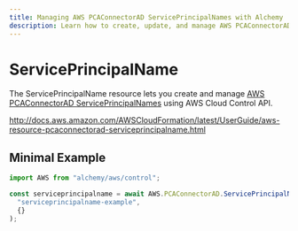 ```yaml
---
title: Managing AWS PCAConnectorAD ServicePrincipalNames with Alchemy
description: Learn how to create, update, and manage AWS PCAConnectorAD ServicePrincipalNames using Alchemy Cloud Control.
---
```


# ServicePrincipalName

The ServicePrincipalName resource lets you create and manage [AWS PCAConnectorAD ServicePrincipalNames](https://docs.aws.amazon.com/pcaconnectorad/latest/userguide/) using AWS Cloud Control API.

http://docs.aws.amazon.com/AWSCloudFormation/latest/UserGuide/aws-resource-pcaconnectorad-serviceprincipalname.html

## Minimal Example

```ts
import AWS from "alchemy/aws/control";

const serviceprincipalname = await AWS.PCAConnectorAD.ServicePrincipalName(
  "serviceprincipalname-example",
  {}
);
```

